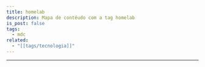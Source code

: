 ```yaml
---
title: homelab
description: Mapa de contéudo com a tag homelab
is_post: false
tags:
  - mdc
related:
  - "[[tags/tecnologia]]"
---
```


-----